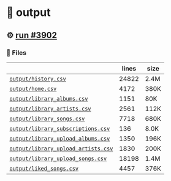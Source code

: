 # 📝  output 

## ⚙️ [run #3902](https://github.com/jwenerd/ytm-dl/actions/runs/14299333797)

### 📁 Files

|                                                                         |lines|size|
|-------------------------------------------------------------------------|-----|----|
|[`output/history.csv` ](output/history.csv)                              |24822|2.4M|
|[`output/home.csv` ](output/home.csv)                                    |4172 |380K|
|[`output/library_albums.csv` ](output/library_albums.csv)                |1151 |80K |
|[`output/library_artists.csv` ](output/library_artists.csv)              |2561 |112K|
|[`output/library_songs.csv` ](output/library_songs.csv)                  |7718 |680K|
|[`output/library_subscriptions.csv` ](output/library_subscriptions.csv)  |136  |8.0K|
|[`output/library_upload_albums.csv` ](output/library_upload_albums.csv)  |1350 |196K|
|[`output/library_upload_artists.csv` ](output/library_upload_artists.csv)|1830 |200K|
|[`output/library_upload_songs.csv` ](output/library_upload_songs.csv)    |18198|1.4M|
|[`output/liked_songs.csv` ](output/liked_songs.csv)                      |4457 |376K|